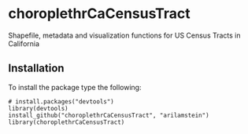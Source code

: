 # choroplethrCaCensusTract

Shapefile, metadata and visualization functions for US Census Tracts in California

## Installation

To install the package type the following:

```
# install.packages("devtools")
library(devtools)
install_github("choroplethrCaCensusTract", "arilamstein")
library(choroplethrCaCensusTract)
```
